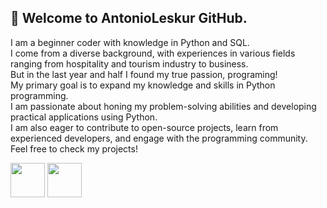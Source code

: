 ## 👋 Welcome to AntonioLeskur GitHub.
I am a beginner coder with knowledge in Python and SQL.<br>
I come from a diverse background, with experiences in various fields ranging from hospitality and tourism industry to business.<br>
But in the last year and half I found my true passion, programing!<br>
My primary goal is to expand my knowledge and skills in Python programming.<br> I am passionate about honing my problem-solving abilities and developing practical applications using Python.<br> I am also eager to contribute to open-source projects, learn from experienced developers, and engage with the programming community.<br>
Feel free to check my projects!
  
  <img align="center" src="https://cdn.jsdelivr.net/gh/devicons/devicon/icons/python/python-original-wordmark.svg" 
       width="55" 
       height="55" /> 
            <img align="center" src="https://cdn.jsdelivr.net/gh/devicons/devicon/icons/sqlite/sqlite-original.svg"
       width="55" 
       height="55" />
          
 

          
